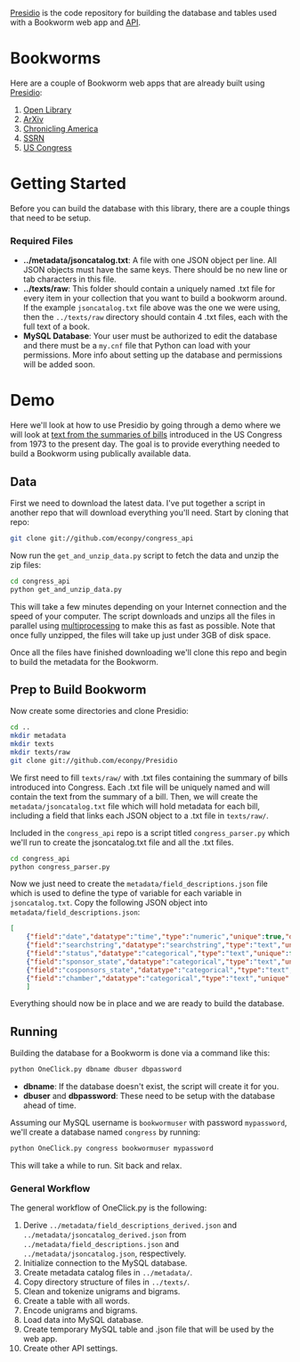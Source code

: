 [Presidio](https://github.com/bmschmidt/Presidio "Presidio") is the code repository for building the database and tables used with a Bookworm web app and [API](https://github.com/bmschmidt/BookwormAPI "Bookworm API").

# Bookworms #
Here are a couple of Bookworm web apps that are already built using [Presidio](https://github.com/bmschmidt/Presidio "Presidio"):

1. [Open Library](http://bookworm.culturomics.org/ "Open Library")
2. [ArXiv](http://arxiv.culturomics.org/ "ArXiv")
3. [Chronicling America](http://arxiv.culturomics.org/ChronAm/ "Chronicling America")
4. [SSRN](http://steinbeck.seas.harvard.edu/bookworm/ssrn/ "SSRN: Social Science Research Network")
5. [US Congress](http://steinbeck.seas.harvard.edu/bookworm/congress/ "Bills in US Congress")


# Getting Started #
Before you can build the database with this library, there are a couple things that need to be setup.


### Required Files ###
*  **../metadata/jsoncatalog.txt**: A file with one JSON object per line. All JSON objects must have the same keys. There should be no new line or tab characters in this file.
*  **../texts/raw**: This folder should contain a uniquely named .txt file for every item in your collection that you want to build a bookworm around. If the example `jsoncatalog.txt` file above was the one we were using, then the `../texts/raw` directory should contain 4 .txt files, each with the full text of a book.
* **MySQL Database**: Your user must be authorized to edit the database and there must be a `my.cnf` file that Python can load with your permissions. More info about setting up the database and permissions will be added soon.


# Demo #
Here we'll look at how to use Presidio by going through a demo where we will look at [text from the summaries of bills](https://github.com/unitedstates/congress/wiki "text from the summaries of bills") introduced in the US Congress from 1973 to the present day. The goal is to provide everything needed to build a Bookworm using publically available data.

## Data ##
First we need to download the latest data. I've put together a script in another repo that will download everything you'll need. Start by cloning that repo:

```bash
git clone git://github.com/econpy/congress_api
```

Now run the `get_and_unzip_data.py` script to fetch the data and unzip the zip files:

```bash
cd congress_api
python get_and_unzip_data.py
```

This will take a few minutes depending on your Internet connection and the speed of your computer. The script downloads and unzips all the files in parallel using [multiprocessing](http://docs.python.org/2/library/multiprocessing.html "multiprocessing") to make this as fast as possible. Note that once fully unzipped, the files will take up just under 3GB of disk space.

Once all the files have finished downloading we'll clone this repo and begin to build the metadata for the Bookworm.

## Prep to Build Bookworm ##
Now create some directories and clone Presidio:

```bash
cd ..
mkdir metadata
mkdir texts
mkdir texts/raw
git clone git://github.com/econpy/Presidio
```

We first need to fill `texts/raw/` with .txt files containing the summary of bills introduced into Congress. Each .txt file will be uniquely named and will contain the text from the summary of a bill. Then, we will create the `metadata/jsoncatalog.txt` file which will hold metadata for each bill, including a field that links each JSON object to a .txt file in `texts/raw/`.

Included in the `congress_api` repo is a script titled `congress_parser.py` which we'll run to create the jsoncatalog.txt file and all the .txt files.

```bash
cd congress_api
python congress_parser.py
```

Now we just need to create the `metadata/field_descriptions.json` file which is used to define the type of variable for each variable in `jsoncatalog.txt`. Copy the following JSON object into `metadata/field_descriptions.json`:

```json
[
    {"field":"date","datatype":"time","type":"numeric","unique":true,"derived":[{"resolution":"month"}]},
    {"field":"searchstring","datatype":"searchstring","type":"text","unique":true},
    {"field":"status","datatype":"categorical","type":"text","unique":false},
    {"field":"sponsor_state","datatype":"categorical","type":"text","unique":false},
    {"field":"cosponsors_state","datatype":"categorical","type":"text","unique":false},
    {"field":"chamber","datatype":"categorical","type":"text","unique":false}
    ]
```

Everything should now be in place and we are ready to build the database.

## Running ##
Building the database for a Bookworm is done via a command like this:

```python
python OneClick.py dbname dbuser dbpassword
```

 * **dbname**: If the database doesn't exist, the script will create it for you.
 * **dbuser** and **dbpassword**: These need to be setup with the database ahead of time.

Assuming our MySQL username is `bookwormuser` with password `mypassword`, we'll create a database named `congress` by running:

```python
python OneClick.py congress bookwormuser mypassword
```

This will take a while to run. Sit back and relax.

### General Workflow ###
The general workflow of OneClick.py is the following:

1. Derive `../metadata/field_descriptions_derived.json` and `../metadata/jsoncatalog_derived.json` from `../metadata/field_descriptions.json` and `../metadata/jsoncatalog.json`, respectively.
2. Initialize connection to the MySQL database.
3. Create metadata catalog files in `../metadata/`.
4. Copy directory structure of files in `../texts/`.
5. Clean and tokenize unigrams and bigrams.
6. Create a table with all words.
7. Encode unigrams and bigrams.
8. Load data into MySQL database.
9. Create temporary MySQL table and .json file that will be used by the web app.
10. Create other API settings.
